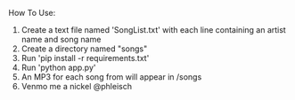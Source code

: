 How To Use:
1. Create a text file named 'SongList.txt' with each line containing an artist name and song name
2. Create a directory named "songs"
3. Run 'pip install -r requirements.txt'
4. Run 'python app.py'
5. An MP3 for each song from will appear in /songs
6. Venmo me a nickel @phleisch
